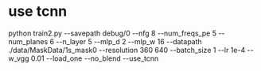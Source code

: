 # use tcnn

python train2.py --savepath debug/0 --nfg 8 --num_freqs_pe 5 --num_planes 6 --n_layer 5 --mlp_d 2 --mlp_w 16 --datapath ./data/MaskData/1s_mask0 --resolution 360 640 --batch_size 1 --lr 1e-4 --w_vgg 0.01 --load_one --no_blend --use_tcnn